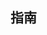 ## 指南 [<Badge text="github" vertical="middle" />](https://github.com/thonyl19/Lab/tree/vuepress_1x/vuepress_1x/docs/%E6%8C%87%E5%8D%97) [<Badge text="books" type="warn" vertical="middle"/>](/指南/) 
 
